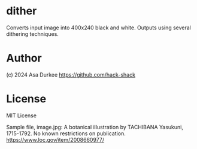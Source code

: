 # dither
Converts input image into 400x240 black and white.
Outputs using several dithering techniques.

# Author
(c) 2024 Asa Durkee
https://github.com/hack-shack

# License
MIT License

Sample file, image.jpg:
A botanical illustration by TACHIBANA Yasukuni, 1715-1792. No known restrictions on publication.
https://www.loc.gov/item/2008660977/
